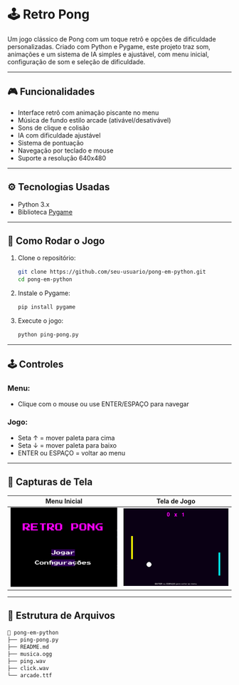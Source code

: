 # 🕹️ Retro Pong

Um jogo clássico de Pong com um toque retrô e opções de dificuldade personalizadas. Criado com Python e Pygame, este projeto traz som, animações e um sistema de IA simples e ajustável, com menu inicial, configuração de som e seleção de dificuldade.

---

## 🎮 Funcionalidades

- Interface retrô com animação piscante no menu
- Música de fundo estilo arcade (ativável/desativável)
- Sons de clique e colisão
- IA com dificuldade ajustável
- Sistema de pontuação
- Navegação por teclado e mouse
- Suporte a resolução 640x480

---

## ⚙️ Tecnologias Usadas

- Python 3.x
- Biblioteca [Pygame](https://www.pygame.org/)

---

## 🚀 Como Rodar o Jogo

1. Clone o repositório:
   ```bash
   git clone https://github.com/seu-usuario/pong-em-python.git
   cd pong-em-python
   ```

2. Instale o Pygame:
   ```bash
   pip install pygame
   ```

3. Execute o jogo:
   ```bash
   python ping-pong.py
   ```

---

## 🕹️ Controles

### Menu:
- Clique com o mouse ou use ENTER/ESPAÇO para navegar

### Jogo:
- Seta ↑ = mover paleta para cima
- Seta ↓ = mover paleta para baixo
- ENTER ou ESPAÇO = voltar ao menu

---

## 📸 Capturas de Tela

| Menu Inicial         | Tela de Jogo         |
|----------------------|----------------------|
| ![Menu](menu.png)    | ![Jogo](tela-jogo.png) |

---

## 📁 Estrutura de Arquivos
```
📁 pong-em-python
├── ping-pong.py
├── README.md
├── musica.ogg
├── ping.wav
├── click.wav
└── arcade.ttf
```